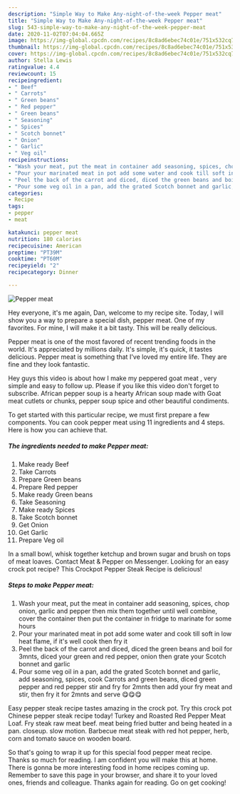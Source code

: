 ```yaml
---
description: "Simple Way to Make Any-night-of-the-week Pepper meat"
title: "Simple Way to Make Any-night-of-the-week Pepper meat"
slug: 543-simple-way-to-make-any-night-of-the-week-pepper-meat
date: 2020-11-02T07:04:04.665Z
image: https://img-global.cpcdn.com/recipes/8c8ad6ebec74c01e/751x532cq70/pepper-meat-recipe-main-photo.jpg
thumbnail: https://img-global.cpcdn.com/recipes/8c8ad6ebec74c01e/751x532cq70/pepper-meat-recipe-main-photo.jpg
cover: https://img-global.cpcdn.com/recipes/8c8ad6ebec74c01e/751x532cq70/pepper-meat-recipe-main-photo.jpg
author: Stella Lewis
ratingvalue: 4.4
reviewcount: 15
recipeingredient:
- " Beef"
- " Carrots"
- " Green beans"
- " Red pepper"
- " Green beans"
- " Seasoning"
- " Spices"
- " Scotch bonnet"
- " Onion"
- " Garlic"
- " Veg oil"
recipeinstructions:
- "Wash your meat, put the meat in container add seasoning, spices, chop onion, garlic and pepper then mix them together until well combine, cover the container then put the container in fridge to marinate for some hours"
- "Pour your marinated meat in pot add some water and cook till soft in low heat flame, if it&#39;s well cook then fry it"
- "Peel the back of the carrot and diced, diced the green beans and boil for 3mnts, diced your green and red pepper, onion then grate your Scotch bonnet and garlic"
- "Pour some veg oil in a pan, add the grated Scotch bonnet and garlic, add seasoning, spices, cook Carrots and green beans, diced green pepper and red pepper stir and fry for 2mnts then add your fry meat and stir, then fry it for 2mnts and serve 😋😋😋"
categories:
- Recipe
tags:
- pepper
- meat

katakunci: pepper meat 
nutrition: 180 calories
recipecuisine: American
preptime: "PT39M"
cooktime: "PT60M"
recipeyield: "2"
recipecategory: Dinner

---
```



![Pepper meat](https://img-global.cpcdn.com/recipes/8c8ad6ebec74c01e/751x532cq70/pepper-meat-recipe-main-photo.jpg)

Hey everyone, it's me again, Dan, welcome to my recipe site. Today, I will show you a way to prepare a special dish, pepper meat. One of my favorites. For mine, I will make it a bit tasty. This will be really delicious.

Pepper meat is one of the most favored of recent trending foods in the world. It's appreciated by millions daily. It's simple, it's quick, it tastes delicious. Pepper meat is something that I've loved my entire life. They are fine and they look fantastic.

Hey guys this video is about how I make my peppered goat meat , very simple and easy to follow up. Please if you like this video don&#39;t forget to subscribe. African pepper soup is a hearty African soup made with Goat meat cutlets or chunks, pepper soup spice and other beautiful condiments.


To get started with this particular recipe, we must first prepare a few components. You can cook pepper meat using 11 ingredients and 4 steps. Here is how you can achieve that.

<!--inarticleads1-->

##### The ingredients needed to make Pepper meat:

1. Make ready  Beef
1. Take  Carrots
1. Prepare  Green beans
1. Prepare  Red pepper
1. Make ready  Green beans
1. Take  Seasoning
1. Make ready  Spices
1. Take  Scotch bonnet
1. Get  Onion
1. Get  Garlic
1. Prepare  Veg oil


In a small bowl, whisk together ketchup and brown sugar and brush on tops of meat loaves. Contact Meat &amp; Pepper on Messenger. Looking for an easy crock pot recipe? This Crockpot Pepper Steak Recipe is delicious! 

<!--inarticleads2-->

##### Steps to make Pepper meat:

1. Wash your meat, put the meat in container add seasoning, spices, chop onion, garlic and pepper then mix them together until well combine, cover the container then put the container in fridge to marinate for some hours
1. Pour your marinated meat in pot add some water and cook till soft in low heat flame, if it&#39;s well cook then fry it
1. Peel the back of the carrot and diced, diced the green beans and boil for 3mnts, diced your green and red pepper, onion then grate your Scotch bonnet and garlic
1. Pour some veg oil in a pan, add the grated Scotch bonnet and garlic, add seasoning, spices, cook Carrots and green beans, diced green pepper and red pepper stir and fry for 2mnts then add your fry meat and stir, then fry it for 2mnts and serve 😋😋😋


Easy pepper steak recipe tastes amazing in the crock pot. Try this crock pot Chinese pepper steak recipe today! Turkey and Roasted Red Pepper Meat Loaf. Fry steak raw meat beef. meat being fried butter and being heated in a pan. closeup. slow motion. Barbecue meat steak with red hot pepper, herb, corn and tomato sauce on wooden board. 

So that's going to wrap it up for this special food pepper meat recipe. Thanks so much for reading. I am confident you will make this at home. There is gonna be more interesting food in home recipes coming up. Remember to save this page in your browser, and share it to your loved ones, friends and colleague. Thanks again for reading. Go on get cooking!
